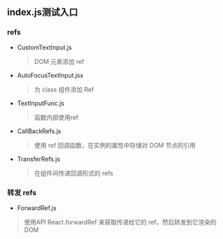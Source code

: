 
## index.js测试入口
### refs
- CustomTextInput.js
  >  DOM 元素添加 ref
- AutoFocusTextInput.jsx
  > 为 class 组件添加 Ref 
- TextInputFunc.js
  > 函数内部使用ref
- CallBackRefs.js
  > 使用 ref 回调函数，在实例的属性中存储对 DOM 节点的引用
- TransferRefs.js
  >  在组件间传递回调形式的 refs

### 转发 refs 
 
- ForwardRef.js
> 使用API React.forwardRef 来获取传递给它的 ref，然后转发到它渲染的 DOM

